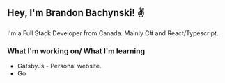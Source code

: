 ## Hey, I'm Brandon Bachynski! ✌

I'm a Full Stack Developer from Canada. Mainly C# and React/Typescript.


### What I'm working on/ What I'm learning

* GatsbyJs - Personal website. 
* Go
